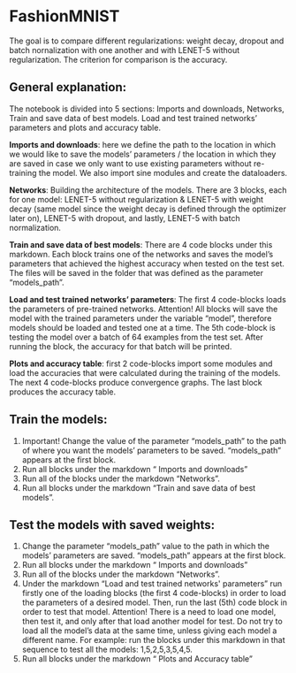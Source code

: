 # FashionMNIST
 The goal is to compare different regularizations: weight decay, dropout and batch nornalization with one another and with LENET-5 without regularization. The criterion for comparison is the accuracy.
 
## General explanation:
The notebook is divided into 5 sections: Imports and downloads, Networks, Train and save data of best models. Load and test trained networks’ parameters and plots and accuracy table.

**Imports and downloads**: here we define the path to the location in which we would like to save the models’ parameters / the location in which they are saved in case we only want to use existing parameters without re-training the model. We also import sine modules and create the dataloaders.

**Networks**: Building the architecture of the models. There are 3 blocks, each for one model: LENET-5 without regularization & LENET-5 with weight decay (same model since the weight decay is defined through the optimizer later on), LENET-5 with dropout, and lastly, LENET-5 with batch normalization.

**Train and save data of best models**: There are 4 code blocks under this markdown. Each block trains one of the networks and saves the model’s parameters that achieved the highest accuracy when tested on the test set. The files will be saved in the folder that was defined as the parameter “models_path”.

**Load and test trained networks’ parameters**: The first 4 code-blocks loads the parameters of pre-trained networks. Attention! All blocks will save the model with the trained parameters under the variable “model”, therefore models should be loaded and tested one at a time. The 5th code-block is testing the model over a batch of 64 examples from the test set. After running the block, the accuracy for that batch will be printed.

**Plots and accuracy table**: first 2 code-blocks import some modules and load the accuracies that were calculated during the training of the models. The next 4 code-blocks produce convergence graphs. The last block produces the accuracy table.

## Train the models:
1.	Important! Change the value of the parameter “models_path” to the path of where you want the models’ parameters to be saved. “models_path” appears at the first block. 
2.	Run all blocks under the markdown “ Imports and downloads”
3.	Run all of the blocks under the markdown “Networks”.
4.	Run all blocks under the markdown “Train and save data of best models”.

## Test the models with saved weights:
1.	Change the parameter “models_path” value to the path in which the models’ parameters are saved. “models_path” appears at the first block. 
2.	Run all blocks under the markdown “ Imports and downloads”
3.	Run all of the blocks under the markdown “Networks”.
4.	Under the markdown “Load and test trained networks' parameters” run firstly one of the loading blocks (the first 4 code-blocks) in order to load the parameters of a desired model. Then, run the last (5th) code block in order to test that model. Attention! There is a need to load one model, then test it, and only after that load another model for test. Do not try to load all the model’s data at the same time, unless giving each model a different name. For example: run the blocks under this markdown in that sequence to test all the models: 1,5,2,5,3,5,4,5.
5.	Run all blocks under the markdown “ Plots and Accuracy table”

